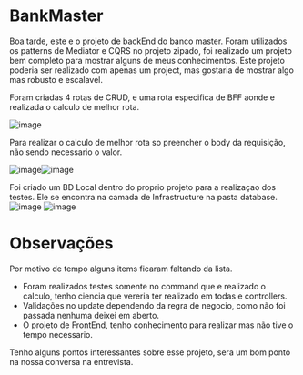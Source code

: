 # BankMaster

Boa tarde, este e o projeto de backEnd do banco master.
Foram utilizados os patterns de Mediator e CQRS no projeto zipado, foi realizado um projeto bem completo para mostrar alguns de meus conhecimentos.
Este projeto poderia ser realizado com apenas um project, mas gostaria de mostrar algo mas robusto e escalavel.

Foram criadas 4 rotas de CRUD, e uma rota especifica de BFF aonde e realizada o calculo de melhor rota.

![image](https://github.com/user-attachments/assets/2344022b-cf7d-428e-a338-e43d3cbfac33)

Para realizar o calculo de melhor rota so preencher o body da requisição, não sendo necessario o valor.

![image](https://github.com/user-attachments/assets/c6eb2284-62ed-4a4e-8b0b-8c5c50e27d18)![image](https://github.com/user-attachments/assets/a3247241-d15c-4b6f-92f3-890168296db3)

Foi criado um BD Local dentro do proprio projeto para a realizaçao dos testes.
Ele se encontra na camada de Infrastructure na pasta database.
![image](https://github.com/user-attachments/assets/0706064e-3658-4db9-9e00-3217947e68ea)
![image](https://github.com/user-attachments/assets/dc9b8a2a-be05-4dd2-821b-2274e5babffb)

# Observações

Por motivo de tempo alguns items ficaram faltando da lista.
 - Foram realizados testes somente no command que e realizado o calculo, tenho ciencia que vereria ter realizado em todas e controllers.
 - Validações no update dependendo da regra de negocio, como não foi passada nenhuma deixei em aberto.
 - O projeto de FrontEnd, tenho conhecimento para realizar mas não tive o tempo necessario.

Tenho alguns pontos interessantes sobre esse projeto, sera um bom ponto na nossa conversa na entrevista.
